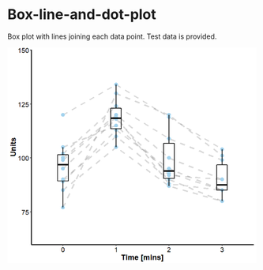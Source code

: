 # Box-line-and-dot-plot

Box plot with lines joining each data point. Test data is provided.


![graph](https://github.com/UK-Digital-Heart-Project/Box-line-and-dot-plot/blob/master/Box-line-and-dot.png)
